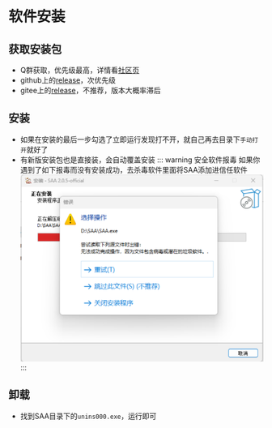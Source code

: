 # 软件安装
## 获取安装包
* Q群获取，优先级最高，详情看[社区页](https://saadocs.netlify.app/community)
* github上的[release](https://github.com/LaoZhuJackson/SnowbreakAutoAssistant/releases/latest)，次优先级
* gitee上的[release](https://gitee.com/laozhu520/auto_chenbai/releases/latest)，不推荐，版本大概率滞后
## 安装
* 如果在安装的最后一步勾选了立即运行发现打不开，就自己再去目录下`手动打开`就好了
* 有新版安装包也是直接装，会自动覆盖安装
::: warning 安全软件报毒
如果你遇到了如下报毒而没有安装成功，去杀毒软件里面将SAA添加进信任软件
![install_error.png](/start/img/install_error.png)
:::
## 卸载
* 找到SAA目录下的`unins000.exe`，运行即可
